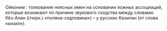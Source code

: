 ---
---

Ойконим
: толкование неясных имен на основании ложных ассоциаций, которые возникают по причине звукового сходства между словами: Кёз-Алан (⦅тюрк.⦆ «поляна-седловина») – у русских Кизилан (от слова «кизил»).
